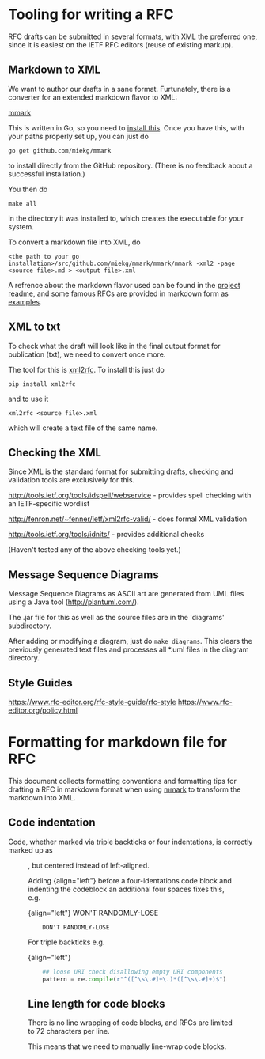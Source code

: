 # Tooling for writing a RFC

RFC drafts can be submitted in several formats, with XML the preferred one, since it is easiest on the IETF RFC editors (reuse of existing markup).

## Markdown to XML

We want to author our drafts in a sane format. Furtunately, there is a converter for an extended markdown flavor to XML:

[mmark](https://github.com/miekg/mmark)

This is written in Go, so you need to [install this](https://golang.org/doc/install). Once you have this, with your paths properly set up, you can just do 

```
go get github.com/miekg/mmark
```

to install directly from the GitHub repository. (There is no feedback about a successful installation.)

You then do 

```
make all
```

in the directory it was installed to, which creates the executable for your system.

To convert a markdown file into XML, do 

```
<the path to your go installation>/src/github.com/miekg/mmark/mmark/mmark -xml2 -page <source file>.md > <output file>.xml
```

A refrence about the markdown flavor used can be found in the [project readme](https://github.com/miekg/mmark/blob/master/README.md), and some famous RFCs are provided in markdown form as [examples](https://github.com/miekg/mmark/tree/master/rfc).

## XML to txt

To check what the draft will look like in the final output format for publication (txt), we need to convert once more.

The tool for this is [xml2rfc](http://xml2rfc.ietf.org/). To install this just do 

```
pip install xml2rfc
```

and to use it 

```
xml2rfc <source file>.xml
```

which will create a text file of the same name.


## Checking the XML

Since XML is the standard format for submitting drafts, checking and validation tools are exclusively for this.

http://tools.ietf.org/tools/idspell/webservice - provides spell checking with an IETF-specific wordlist

http://fenron.net/~fenner/ietf/xml2rfc-valid/ - does formal XML validation

http://tools.ietf.org/tools/idnits/ - provides additional checks 

(Haven't tested any of the above checking tools yet.)


## Message Sequence Diagrams

Message Sequence Diagrams as ASCII art are generated from UML files using a Java tool (http://plantuml.com/).

The .jar file for this as well as the source files are in the 'diagrams' subdirectory.

After adding or modifying a diagram, just do `make diagrams`. This clears the previously generated text files and processes all *.uml files in the diagram directory.


## Style Guides

https://www.rfc-editor.org/rfc-style-guide/rfc-style
https://www.rfc-editor.org/policy.html



# Formatting for markdown file for RFC

This document collects formatting conventions and formatting tips for drafting a RFC in markdown format when using [mmark](https://github.com/miekg/mmark) to transform the markdown into XML.

## Code indentation

Code, whether marked via triple backticks or four indentations, is correctly marked up as <figure><artwork>, but centered instead of left-aligned.

Adding {align="left"} before a four-identations code block and indenting the codeblock an additional four spaces fixes this, e.g.

{align="left"}
        WON'T RANDOMLY-LOSE

        DON'T RANDOMLY-LOSE

For triple backticks e.g.

{align="left"}
``` python
    ## loose URI check disallowing empty URI components
    pattern = re.compile(r"^([^\s\.#]+\.)*([^\s\.#]+)$")
```


## Line length for code blocks

There is no line wrapping of code blocks, and RFCs are limited to 72 characters per line.

This means that we need to manually line-wrap code blocks.

